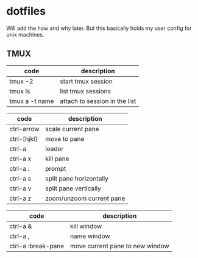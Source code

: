 # dotfiles

Will add the how and why later. But this basically holds my user config for unix machines.

## TMUX

| code              | description                       |
|---                |---                                |
| tmux -2           | start tmux session                |
| tmux ls           | list tmux sessions                |
| tmux a -t name    | attach to session in the list     |

| code              | description                       |
|---                |---                                |
| ctrl-arrow        | scale current pane                |
| ctrl-[hjkl]       | move to pane                      |
| ctrl-a            | leader                            |
| ctrl-a x          | kill pane                         |
| ctrl-a :          | prompt                            |
| ctrl-a s          | split pane horizontally           |
| ctrl-a v          | split pane vertically             |
| ctrl-a z          | zoom/unzoom current pane          |


| code              | description                       |
|---                |---                                |
| ctrl-a &          | kill window                       |
| ctrl-a ,          | name window                       |
| ctrl-a :break-pane| move current pane to new window   |
